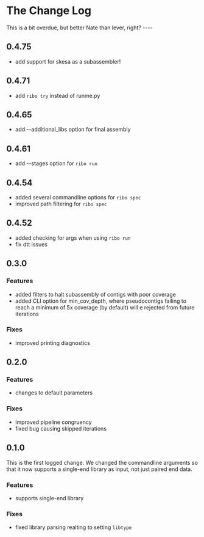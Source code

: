 #  The Change Log
This is a bit overdue, but better Nate than lever, right? ----

## 0.4.75
- add support for skesa as a subassembler!


## 0.4.71
- add `ribo try` instead of runme.py

## 0.4.65
- add --additional_libs option for final assembly

## 0.4.61
- add --stages option for `ribo run`

## 0.4.54
- added several commandline options for `ribo spec`
- improved path filtering for `ribo spec`

## 0.4.52
- added checking for args when using `ribo run`
- fix dtt issues


## 0.3.0
### Features
- added filters to halt subassembly of contigs with poor coverage
- added CLI option for min_cov_depth, where pseudocontigs failing to reach a minimum of 5x coverage (by default) will e rejected from future iterations

### Fixes
- improved printing diagnostics

## 0.2.0
### Features
- changes to default parameters
### Fixes
- improved pipeline congruency
- fixed bug causing skipped iterations

## 0.1.0
This is the first logged change.  We changed the commandline arguments so that it now supports a single-end library as input, not just paired end data.
### Features
- supports single-end library
### Fixes
- fixed library parsing realting to setting `libtype`

